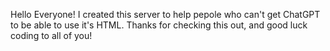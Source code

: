 Hello Everyone! I created this server to help pepole who can't get ChatGPT to be able to use it's HTML. 
Thanks for checking this out, and good luck coding to all of you!

